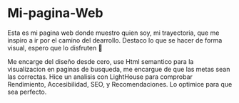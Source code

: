 # Mi-pagina-Web
Esta es mi pagina web donde muestro quien soy, mi trayectoria, que me inspiro a ir por el camino del dearrollo. Destaco lo que se hacer de forma visual, espero que lo disfruten 🥰

Me encarge del diseño desde cero, use Html semantico para la visualizacion en paginas de busqueda, me encargue de que las metas sean las correctas. 
Hice un analisis con LightHouse para comprobar Rendimiento, Accesibilidad, SEO, y Recomendaciones. Lo optimice para que sea perfecto.

